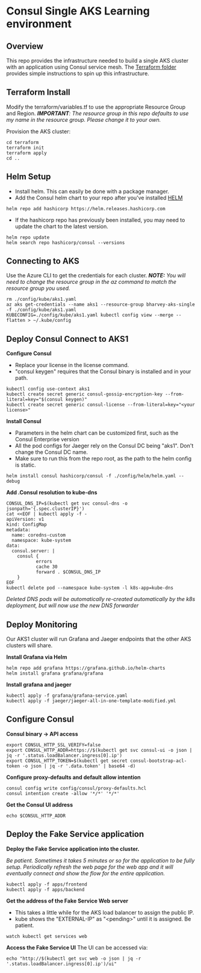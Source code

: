 # Consul Single AKS Learning environment

## Overview
This repo provides the infrastructure needed to build a single AKS cluster with an application using Consul service mesh.
The [Terraform folder](terraform) provides simple instructions to spin up this infrastructure.

## Terraform Install
Modify the terraform/variables.tf to use the appropriate Resource Group and Region.
***IMPORTANT**: The resource group in this repo defaults to use my name in the resource group. Please change it to your own.*

Provision the AKS cluster:
```
cd terraform
terraform init
terraform apply
cd ..
```

## Helm Setup

 - Install helm. This can easily be done with a package manager.
 - Add the Consul helm chart to your repo after you've installed [HELM](https://helm.sh/docs/helm/helm_install/)

```
helm repo add hashicorp https://helm.releases.hashicorp.com
```

 - If the hashicorp repo has previously been installed, you may need to update the chart to the latest version.
```
helm repo update
helm search repo hashicorp/consul --versions
```
## Connecting to AKS

Use the Azure CLI to  get the credentials for each cluster.
***NOTE:** You will need to change the resource group in the az command to match the resource group you used.*

```
rm ./config/kube/aks1.yaml
az aks get-credentials --name aks1 --resource-group bharvey-aks-single -f ./config/kube/aks1.yaml
KUBECONFIG=./config/kube/aks1.yaml kubectl config view --merge --flatten > ~/.kube/config
```

## Deploy Consul Connect to AKS1

**Configure Consul**
- Replace your license in the license command.
- "consul keygen" requires that the Consul binary is installed and in your path.

```
kubectl config use-context aks1
kubectl create secret generic consul-gossip-encryption-key --from-literal=key="$(consul keygen)"
kubectl create secret generic consul-license --from-literal=key="<your license>"
```
**Install Consul**
- Parameters in the helm chart can be customized first, such as the Consul Enterprise version
- All the pod configs for Jaeger rely on the Consul DC being "aks1". Don't change the Consul DC name.
- Make sure to run this from the repo root, as the path to the helm config is static.
```
helm install consul hashicorp/consul -f ./config/helm/helm.yaml --debug
```

**Add .Consul resolution to kube-dns**
```
CONSUL_DNS_IP=$(kubectl get svc consul-dns -o jsonpath='{.spec.clusterIP}')
cat <<EOF | kubectl apply -f -
apiVersion: v1
kind: ConfigMap
metadata:
  name: coredns-custom
  namespace: kube-system
data:
  consul.server: |
    consul {
           errors
           cache 30
           forward . $CONSUL_DNS_IP
    }
EOF
kubectl delete pod --namespace kube-system -l k8s-app=kube-dns
```
*Deleted DNS pods will be automatically re-created automatically by the k8s deployment, but will now use the new DNS forwarder*

## Deploy Monitoring
Our AKS1 cluster will run Grafana and Jaeger endpoints that the other AKS clusters will share.

**Install Grafana via Helm**
```
helm repo add grafana https://grafana.github.io/helm-charts
helm install grafana grafana/grafana
```
**Install grafana and jaeger**
```
kubectl apply -f grafana/grafana-service.yaml
kubectl apply -f jaeger/jaeger-all-in-one-template-modified.yml
```

## Configure Consul
**Consul binary -> API access**
```
export CONSUL_HTTP_SSL_VERIFY=false
export CONSUL_HTTP_ADDR=https://$(kubectl get svc consul-ui -o json | jq -r '.status.loadBalancer.ingress[0].ip')
export CONSUL_HTTP_TOKEN=$(kubectl get secret consul-bootstrap-acl-token -o json | jq -r '.data.token' | base64 -d)
```

**Configure proxy-defaults and default allow intention**
```
consul config write config/consul/proxy-defaults.hcl
consul intention create -allow '*/*' '*/*'
```

**Get the Consul UI address**
```
echo $CONSUL_HTTP_ADDR
```

## Deploy the Fake Service application

**Deploy the Fake Service application into the cluster.**

*Be patient. Sometimes it takes 5 minutes or so for the application to be fully setup. Periodically refresh the web page for the web app and it will eventually connect and show the flow for the entire application.*

```
kubectl apply -f apps/frontend
kubectl apply -f apps/backend
```

**Get the address of the Fake Service Web server**
- This takes a little while for the AKS load balancer to assign the public IP.
- kube shows the "EXTERNAL-IP" as "\<pending>" until it is assigned. Be patient.
```
watch kubectl get services web
```
**Access the Fake Service UI**
The UI can be accessed via:
```
echo "http://$(kubectl get svc web -o json | jq -r '.status.loadBalancer.ingress[0].ip')/ui"
```
